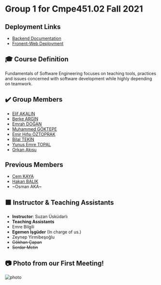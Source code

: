 # Group 1 for Cmpe451.02 Fall 2021

## Deployment Links
- [Backend Documentation](http://3.249.82.166:8000/api/schema/swagger-ui/#/)
- [Fronent-Web Deployment](http://52.209.232.175/)

## 🎓 Course Definition
Fundamentals of Software Engineering focuses on teaching tools, practices and issues concerned with software development while highly depending on teamwork. 

## ✔️ Group Members
- [Elif AKALIN](https://github.com/elxif)
- [Berke ARGIN](https://github.com/MrLebowski42)
- [Emrah DOĞAN](https://github.com/emrahdgn)
- [Muhammed GÖKTEPE](https://github.com/gktpmuhammed)
- [Emir Hıfsı ÖZTOPRAK](https://github.com/emiroztoprak)
- [Bilal TEKİN](https://github.com/4teko7)
- [Yunus Emre TOPAL](https://github.com/yunus-topal)
- [Orkan Akısu]()
## Previous Members
- [Cem KAYA](https://github.com/cemkaya-mpi)
- [Hakan BALIK](https://github.com/LehabuL)
- ~Osman AKA~
 ## 🟩 Instructor & Teaching Assistants
 - **Instructor**: Suzan Üsküdarlı 
 - **Teaching Assistants**
 - Emre Bilgili 
 - **Egemen İşgüder** (In charge of us.)
 -  Zeynep Yirmibeşoğlu
 -  ~~Gökhan Çapan~~  
 -  ~~Serdar Metin~~

## 📷 Photo from our First Meeting!
![photo](https://user-images.githubusercontent.com/56560206/112762359-ebca3300-9007-11eb-90f1-eb7076169739.jpeg)
